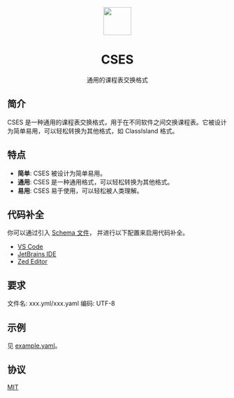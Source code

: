 
<div align="center">

<image src="http://m.qpic.cn/psc?/V51UyG6T2hLdbN0oEgHl3fEkH73KqJt7/TmEUgtj9EK6.7V8ajmQrEEsEylM*52lTktZHLze*PTbMCd2wg4o5kkEyKNVsVL9UM5xK4GLClF.TOL*ty*FnqAuxBQmobbAoJ.gYMo62EQY!/mnull&bo=wADAAAAAAAADByI!&rf=photolist&t=5" height="64"/>

# CSES

通用的课程表交换格式

</div>

## 简介

CSES 是一种通用的课程表交换格式，用于在不同软件之间交换课程表。它被设计为简单易用，可以轻松转换为其他格式，如 ClassIsland 格式。

## 特点

- **简单**: CSES 被设计为简单易用。
- **通用**: CSES 是一种通用格式，可以轻松转换为其他格式。
- **易用**: CSES 易于使用，可以轻松被人类理解。

## 代码补全

你可以通过引入 [Schema 文件](https://raw.githubusercontent.com/CSES-org/CSES/refs/heads/main/cses.schema.json)，
并进行以下配置来启用代码补全。

- [VS Code](https://marketplace.visualstudio.com/items?itemName=redhat.vscode-yaml)
- [JetBrains IDE](https://www.jetbrains.com/help/idea/yaml.html#use-schema-keyword)
- [Zed Editor](https://zed.dev/docs/languages/yaml#schemas)

## 要求

文件名: xxx.yml/xxx.yaml
编码: UTF-8

## 示例

见 [example.yaml](./example.yaml)。

## 协议

[MIT](./LICENSE)

